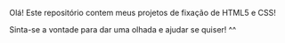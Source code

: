 Olá! Este repositório contem meus projetos de fixação de HTML5 e CSS!

Sinta-se a vontade para dar uma olhada e ajudar se quiser! ^^